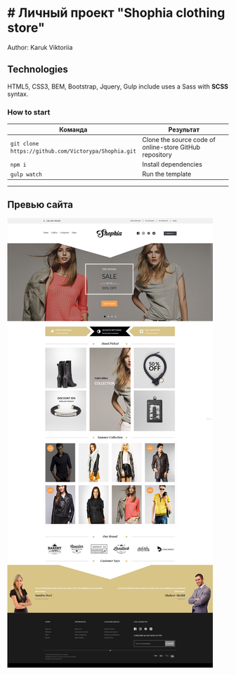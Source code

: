<h1> # Личный проект "Shophia clothing store"</h1>

<p>Author: Karuk Viktoriia</p>

<h2>Technologies</h2>

<p>HTML5, CSS3, BEM, Bootstrap, Jquery, Gulp include uses a Sass with <strong>SCSS</strong> syntax.</p>

<h3>How to start</h3>
<table>
  <thead>
    <tr>
      <th>Команда</th>
      <th>Результат</th>
    </tr>
  </thead>
  <tbody>
  <tr>
    <td width="30%"><code>git clone https://github.com/Victorypa/Shophia.git</code></td>
    <td>Clone the source code of online-store GitHub repository</td>
  </tr>
    <tr>
      <td width="30%"><code>npm i</code></td>
      <td>Install dependencies</td>
    </tr>
    <tr>
      <td><code>gulp watch</code></td>
      <td>Run the template</td>
    </tr>
  </tbody>
</table>

---

## Превью сайта
<img src="src/img/mockup.png">
